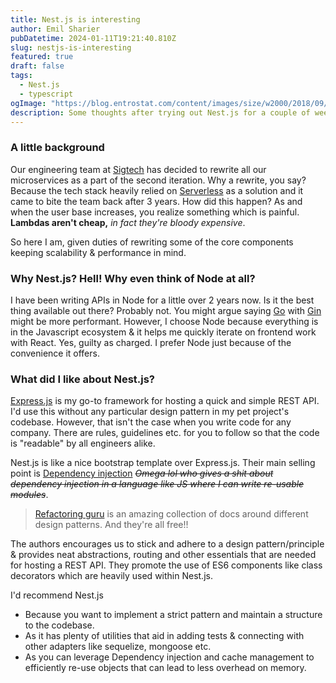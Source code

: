 ```yaml
---
title: Nest.js is interesting
author: Emil Sharier
pubDatetime: 2024-01-11T19:21:40.810Z
slug: nestjs-is-interesting
featured: true
draft: false
tags:
  - Nest.js
  - typescript
ogImage: "https://blog.entrostat.com/content/images/size/w2000/2018/09/nestjs-2.jpg"
description: Some thoughts after trying out Nest.js for a couple of weeks
---
```


### A little background

Our engineering team at [Sigtech](https://sigtech.com) has decided to rewrite all our microservices as a part of the second iteration. Why a rewrite, you say? Because the tech stack heavily relied on [Serverless](https://www.serverless.com/) as a solution and it came to bite the team back after 3 years. How did this happen? As and when the user base increases, you realize something which is painful. **Lambdas aren't cheap,** _in fact they're bloody expensive_.

So here I am, given duties of rewriting some of the core components keeping scalability & performance in mind.

### Why Nest.js? Hell! Why even think of Node at all?

I have been writing APIs in Node for a little over 2 years now. Is it the best thing available out there? Probably not. You might argue saying [Go](https://go.dev/) with [Gin](https://github.com/gin-gonic/gin) might be more performant. However, I choose Node because everything is in the Javascript ecosystem & it helps me quickly iterate on frontend work with React. Yes, guilty as charged. I prefer Node just because of the convenience it offers.

### What did I like about Nest.js?

[Express.js](https://expressjs.com/) is my go-to framework for hosting a quick and simple REST API. I'd use this without any particular design pattern in my pet project's codebase.
However, that isn't the case when you write code for any company. There are rules, guidelines etc. for you to follow so that the code is "readable" by all engineers alike.

Nest.js is like a nice bootstrap template over Express.js. Their main selling point is [Dependency injection](https://en.wikipedia.org/wiki/Dependency_injection#:~:text=Dependency%20injection%20aims%20to%20separate,how%20to%20construct%20those%20services.) ~~_Omega lol who gives a shit about dependency injection in a language like JS where I can write re-usable modules_~~.

> [Refactoring guru](https://refactoring.guru/) is an amazing collection of docs around different design patterns. And they're all free!!

The authors encourages us to stick and adhere to a design pattern/principle & provides neat abstractions, routing and other essentials that are needed for hosting a REST API. They promote the use of ES6 components like class decorators which are heavily used within Nest.js.

I'd recommend Nest.js

- Because you want to implement a strict pattern and maintain a structure to the codebase.
- As it has plenty of utilities that aid in adding tests & connecting with other adapters like sequelize, mongoose etc.
- As you can leverage Dependency injection and cache management to efficiently re-use objects that can lead to less overhead on memory.
